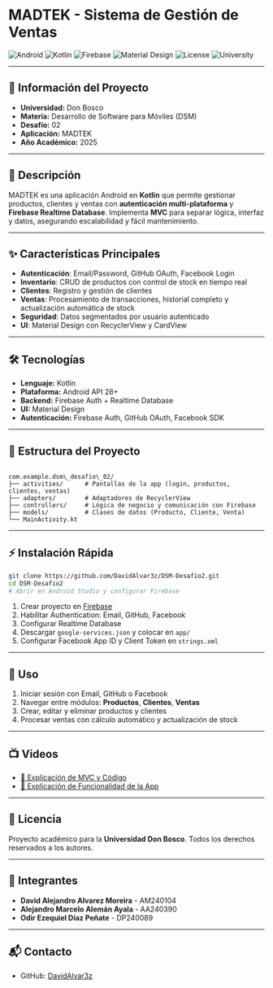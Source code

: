 # MADTEK - Sistema de Gestión de Ventas

![Android](https://img.shields.io/badge/Platform-Android-green)
![Kotlin](https://img.shields.io/badge/Language-Kotlin-blue)
![Firebase](https://img.shields.io/badge/Backend-Firebase-orange)
![Material Design](https://img.shields.io/badge/UI-Material_Design-purple)
![License](https://img.shields.io/badge/License-Academic-red)
![University](https://img.shields.io/badge/University-Don%20Bosco-lightgrey)

---

## 📌 Información del Proyecto
- **Universidad:** Don Bosco  
- **Materia:** Desarrollo de Software para Móviles (DSM)  
- **Desafío:** 02  
- **Aplicación:** MADTEK  
- **Año Académico:** 2025  

---

## 📝 Descripción
MADTEK es una aplicación Android en **Kotlin** que permite gestionar productos, clientes y ventas con **autenticación multi-plataforma** y **Firebase Realtime Database**. Implementa **MVC** para separar lógica, interfaz y datos, asegurando escalabilidad y fácil mantenimiento.

---

## ✨ Características Principales
- **Autenticación**: Email/Password, GitHub OAuth, Facebook Login  
- **Inventario**: CRUD de productos con control de stock en tiempo real  
- **Clientes**: Registro y gestión de clientes  
- **Ventas**: Procesamiento de transacciones, historial completo y actualización automática de stock  
- **Seguridad**: Datos segmentados por usuario autenticado  
- **UI**: Material Design con RecyclerView y CardView  

---

## 🛠 Tecnologías
- **Lenguaje:** Kotlin  
- **Plataforma:** Android API 28+  
- **Backend:** Firebase Auth + Realtime Database  
- **UI:** Material Design  
- **Autenticación:** Firebase Auth, GitHub OAuth, Facebook SDK  

---

## 📂 Estructura del Proyecto
```

com.example.dsm\_desafio\_02/
├── activities/      # Pantallas de la app (login, productos, clientes, ventas)
├── adapters/        # Adaptadores de RecyclerView
├── controllers/     # Lógica de negocio y comunicación con Firebase
├── models/          # Clases de datos (Producto, Cliente, Venta)
└── MainActivity.kt

````

---

## ⚡ Instalación Rápida
```bash
git clone https://github.com/DavidAlvar3z/DSM-Desafio2.git
cd DSM-Desafio2
# Abrir en Android Studio y configurar Firebase
````

1. Crear proyecto en [Firebase](https://console.firebase.google.com/)
2. Habilitar Authentication: Email, GitHub, Facebook
3. Configurar Realtime Database
4. Descargar `google-services.json` y colocar en `app/`
5. Configurar Facebook App ID y Client Token en `strings.xml`

---

## 🚀 Uso

1. Iniciar sesión con Email, GitHub o Facebook
2. Navegar entre módulos: **Productos**, **Clientes**, **Ventas**
3. Crear, editar y eliminar productos y clientes
4. Procesar ventas con cálculo automático y actualización de stock

---

## 📺 Videos

* [📖 Explicación de MVC y Código](https://youtu.be/FQITYG1YTSI)
* [📱 Explicación de Funcionalidad de la App](https://youtu.be/y7sEYvdoX30)

---

## 📄 Licencia

Proyecto académico para la **Universidad Don Bosco**. Todos los derechos reservados a los autores.

---

## 👥 Integrantes

* **David Alejandro Alvarez Moreira** - AM240104
* **Alejandro Marcelo Alemán Ayala** - AA240390
* **Odir Ezequiel Diaz Peñate** - DP240089

---

## 📬 Contacto

* GitHub: [DavidAlvar3z](https://github.com/DavidAlvar3z)
